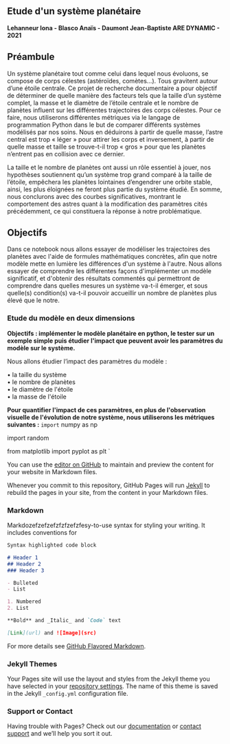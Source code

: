 ## Etude d'un système planétaire
**Lehanneur Iona - Blasco Anaïs - Daumont Jean-Baptiste ARE DYNAMIC - 2021**


## Préambule

Un système planétaire tout comme celui dans lequel nous évoluons, se compose de corps célestes (astéroïdes, comètes…). Tous gravitent autour d’une étoile centrale. Ce projet de recherche documentaire a pour objectif de déterminer de quelle manière des facteurs tels que la taille d’un système complet, la masse et le diamètre de l’étoile centrale et le nombre de planètes influent sur les différentes trajectoires des corps célestes. Pour ce faire, nous utiliserons différentes métriques via le langage de programmation Python dans le but de comparer différents systèmes modélisés par nos soins. Nous en déduirons à partir de quelle masse, l’astre central est trop « léger » pour attirer les corps et inversement, à partir de quelle masse et taille se trouve-t-il trop « gros » pour que les planètes n’entrent pas en collision avec ce dernier.

La taille et le nombre de planètes ont aussi un rôle essentiel à jouer, nos hypothèses soutiennent qu’un système trop grand comparé à la taille de l’étoile, empêchera les planètes lointaines d’engendrer une orbite stable, ainsi, les plus éloignées ne feront plus partie du système étudié. En somme, nous conclurons avec des courbes significatives, montrant le comportement des astres quant à la modification des paramètres cités précédemment, ce qui constituera la réponse à notre problématique.

## Objectifs


Dans ce notebook nous allons essayer de modéliser les trajectoires des planètes avec l'aide de formules mathématiques concrètes, afin que notre modèle mette en lumière les différences d'un système à l'autre. Nous allons essayer de comprendre les différentes façons d'implémenter un modèle significatif, et d'obtenir des résultats commentés qui permettront de comprendre dans quelles mesures un système va-t-il émerger, et sous quelle(s) condition(s) va-t-il pouvoir accueillir un nombre de planètes plus élevé que le notre.


### Etude du modèle en deux dimensions


**Objectifs : implémenter le modèle planétaire en python, le tester sur un exemple simple puis étudier l'impact que peuvent avoir les paramètres du modèle sur le système.**

Nous allons étudier l’impact des paramètres du modèle :

 • la taille du système                                                                                                                                                      
 • le nombre de planètes                                                                                                                                                         
 • le diamètre de l'étoile                                                                                                                                                       
 • la masse de l'étoile                                                                                                                                                         

**Pour quantifier l'impact de ces paramètres, en plus de l'observation visuelle de l'évolution de notre système, nous utiliserons les métriques suivantes :**
`import` numpy as np

import random

from matplotlib import pyplot as plt `






You can use the [editor on GitHub](https://github.com/tuannyen/planete-github/edit/gh-pages/docs/index.md) to maintain and preview the content for your website in Markdown files.

Whenever you commit to this repository, GitHub Pages will run [Jekyll](https://jekyllrb.com/) to rebuild the pages in your site, from the content in your Markdown files.

### Markdown

Markdozefzefzefzfzfzefzfesy-to-use syntax for styling your writing. It includes conventions for

```markdown
Syntax highlighted code block

# Header 1
## Header 2
### Header 3

- Bulleted
- List

1. Numbered
2. List

**Bold** and _Italic_ and `Code` text

[Link](url) and ![Image](src)
```

For more details see [GitHub Flavored Markdown](https://guides.github.com/features/mastering-markdown/).

### Jekyll Themes

Your Pages site will use the layout and styles from the Jekyll theme you have selected in your [repository settings](https://github.com/tuannyen/planete-github/settings/pages). The name of this theme is saved in the Jekyll `_config.yml` configuration file.

### Support or Contact

Having trouble with Pages? Check out our [documentation](https://docs.github.com/categories/github-pages-basics/) or [contact support](https://support.github.com/contact) and we’ll help you sort it out.

